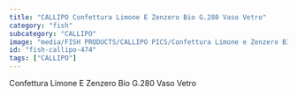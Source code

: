 ```yaml
---
title: "CALLIPO Confettura Limone E Zenzero Bio G.280 Vaso Vetro"
category: "fish"
subcategory: "CALLIPO"
image: "media/FISH PRODUCTS/CALLIPO PICS/Confettura Limone e Zenzero BIO g.280 vaso vetro.png"
id: "fish-callipo-474"
tags: ["CALLIPO"]
---
```


Confettura Limone E Zenzero Bio G.280 Vaso Vetro
